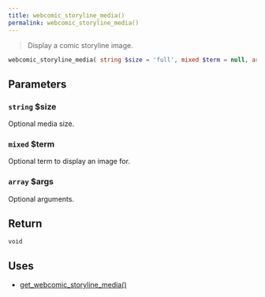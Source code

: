 ```yaml
---
title: webcomic_storyline_media()
permalink: webcomic_storyline_media()
---
```


> Display a comic storyline image.

```php
webcomic_storyline_media( string $size = 'full', mixed $term = null, array $args = [] ) : void
```

## Parameters

### `string` $size
Optional media size.

### `mixed` $term
Optional term to display an image for.

### `array` $args
Optional arguments.

## Return

`void`

## Uses
- [get_webcomic_storyline_media()](get_webcomic_storyline_media())

